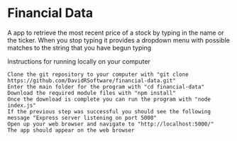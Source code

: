 # Financial Data

A app to retrieve the most recent price of a stock by typing in the name or the ticker. When you stop typing it provides a dropdown menu with possible matches to the string that you have begun typing

Instructions for running locally on your computer

    Clone the git repository to your computer with "git clone https://github.com/DavidRSoftware/financial-data.git"
    Enter the main folder for the program with "cd financial-data"
    Download the required module files with "npm install"
    Once the download is complete you can run the program with "node index.js"
    If the previous step was successful you should see the following message "Express server listening on port 5000"
    Open up your web browser and navigate to "http://localhost:5000/"
    The app should appear on the web browser